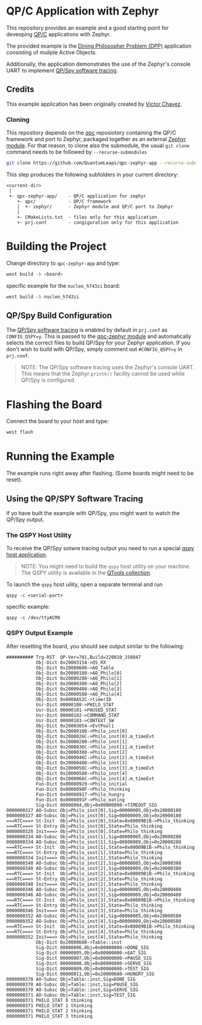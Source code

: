 # QP/C Application with Zephyr
This repository provides an example and a good starting point for deveoping
[QP/C](https://github.com/QuantumLeaps/qpc) applications with Zephyr.

The provided example is the [Dining Philosopher Problem (DPP)](https://www.state-machine.com/qpc/tut_dpp.html)
application consisting of muliple Active Objects.

Additionally, the application demonstrates the use of the Zephyr's console UART
to implement [QP/Spy software tracing](https://www.state-machine.com/qtools/qpspy.html).

## Credits
This example application has been originally created by [Victor Chavez](https://github.com/vChavezB).


### Cloning
This repository depends on the [qpc](https://github.com/QuantumLeaps/qpc)
reposiotory containing the QP/C framework and port to Zephyr, packaged together as an external
[Zephyr module](https://docs.zephyrproject.org/latest/develop/modules.html).
For that reason, to clone also the submodule, the usual `git clone` command needs to be
followed by `--recurse-submodules`

```bash
git clone https://github.com/QuantumLeaps/qpc-zephyr-app --recurse-submodules
```

This step produces the following subfolders in your current directory:

```
<current-dir>
 |
 +- qpc-zephyr-app/    - QP/C application for zephyr
    +- qpc/            - QP/C framework
    |  +- zephyr/      - Zephyr module and QP/C port to Zephyr
    |
    +- CMakeLists.txt  - files only for this application
    +- prj.conf        - congiguration only for this application
```

# Building the Project
Change directory to `qpc-zephyr-app` and type:

```bash
west build -b <board>
```
specific example for the `nucleo_h743zi` board:
```bash
west build -b nucleo_h743zi
```

## QP/Spy Build Configuration
The [QP/Spy software tracing](https://www.state-machine.com/qtools/qpspy.html) is enabled
by default in `prj.conf` as `CONFIG_QSPY=y`. This is passed to the
[qpc-zephyr module](https://github.com/QuantumLeaps/qpc-zephyr) and automatically selects
the correct files to build QP/Spy for your Zephyr application. If you don't wish to build with QP/Spy, simply comment out `#CONFIG_QSPY=y` in `prj.conf`.

> NOTE: The QP/Spy software tracing uses the Zephyr's console UART. This means that the Zephyr `printk()` facility cannot be used while QP/Spy is configured.


# Flashing the Board
Connect the board to your host and type:
```bash
west flash
```

# Running the Example
The example runs right away after flashing. (Some boards might need to be reset).


## Using the QP/SPY Software Tracing
If yo have built the example with QP/Spy, you might want to watch the QP/Spy output.

### The QSPY Host Utility
To receive the QP/Spy sotwre tracing output you need to run a special [qspy host application](https://www.state-machine.com/qtools/qspy.html).

> NOTE: You might need to build the `qspy` host utility on your machine.
The QSPY utility is available in the [QTools collection](https://github.com/QuantumLeaps/qtools/tree/master/qspy).


To launch the `qspy` host uility, open a separate terminal and run
```
qspy -c <serial-port>
```
specific example:
```
qspy -c /dev/ttyACM0
```


### QSPY Output Example
After resetting the board, you should see output similar to the following:
```
########## Trg-RST  QP-Ver=701,Build=220810_150847
           Obj-Dict 0x20003154->QS_RX
           Obj-Dict 0x20000680->AO_Table
           Obj-Dict 0x20000180->AO_Philo[0]
           Obj-Dict 0x20000280->AO_Philo[1]
           Obj-Dict 0x20000380->AO_Philo[2]
           Obj-Dict 0x20000480->AO_Philo[3]
           Obj-Dict 0x20000580->AO_Philo[4]
           Obj-Dict 0x0000A52C->timerID
           Usr-Dict 00000100->PHILO_STAT
           Usr-Dict 00000101->PAUSED_STAT
           Usr-Dict 00000102->COMMAND_STAT
           Usr-Dict 00000103->CONTEXT_SW
           Obj-Dict 0x20003054->EvtPool1
           Obj-Dict 0x20000180->Philo_inst[0]
           Obj-Dict 0x2000026C->Philo_inst[0].m_timeEvt
           Obj-Dict 0x20000280->Philo_inst[1]
           Obj-Dict 0x2000036C->Philo_inst[1].m_timeEvt
           Obj-Dict 0x20000380->Philo_inst[2]
           Obj-Dict 0x2000046C->Philo_inst[2].m_timeEvt
           Obj-Dict 0x20000480->Philo_inst[3]
           Obj-Dict 0x2000056C->Philo_inst[3].m_timeEvt
           Obj-Dict 0x20000580->Philo_inst[4]
           Obj-Dict 0x2000066C->Philo_inst[4].m_timeEvt
           Fun-Dict 0x00008929->Philo_initial
           Fun-Dict 0x0000890F->Philo_thinking
           Fun-Dict 0x00008917->Philo_hungry
           Fun-Dict 0x0000891F->Philo_eating
           Sig-Dict 00000004,Obj=0x00000000->TIMEOUT_SIG
0000000327 AO-Subsc Obj=Philo_inst[0],Sig=00000005,Obj=0x20000180
0000000327 AO-Subsc Obj=Philo_inst[0],Sig=00000009,Obj=0x20000180
===RTC===> St-Init  Obj=Philo_inst[0],State=0x00009B1B->Philo_thinking
===RTC===> St-Entry Obj=Philo_inst[0],State=Philo_thinking
0000000328 Init===> Obj=Philo_inst[0],State=Philo_thinking
0000000334 AO-Subsc Obj=Philo_inst[1],Sig=00000005,Obj=0x20000280
0000000334 AO-Subsc Obj=Philo_inst[1],Sig=00000009,Obj=0x20000280
===RTC===> St-Init  Obj=Philo_inst[1],State=0x00009B1B->Philo_thinking
===RTC===> St-Entry Obj=Philo_inst[1],State=Philo_thinking
0000000334 Init===> Obj=Philo_inst[1],State=Philo_thinking
0000000340 AO-Subsc Obj=Philo_inst[2],Sig=00000005,Obj=0x20000380
0000000340 AO-Subsc Obj=Philo_inst[2],Sig=00000009,Obj=0x20000380
===RTC===> St-Init  Obj=Philo_inst[2],State=0x00009B1B->Philo_thinking
===RTC===> St-Entry Obj=Philo_inst[2],State=Philo_thinking
0000000340 Init===> Obj=Philo_inst[2],State=Philo_thinking
0000000346 AO-Subsc Obj=Philo_inst[3],Sig=00000005,Obj=0x20000480
0000000346 AO-Subsc Obj=Philo_inst[3],Sig=00000009,Obj=0x20000480
===RTC===> St-Init  Obj=Philo_inst[3],State=0x00009B1B->Philo_thinking
===RTC===> St-Entry Obj=Philo_inst[3],State=Philo_thinking
0000000346 Init===> Obj=Philo_inst[3],State=Philo_thinking
0000000352 AO-Subsc Obj=Philo_inst[4],Sig=00000005,Obj=0x20000580
0000000352 AO-Subsc Obj=Philo_inst[4],Sig=00000009,Obj=0x20000580
===RTC===> St-Init  Obj=Philo_inst[4],State=0x00009B1B->Philo_thinking
===RTC===> St-Entry Obj=Philo_inst[4],State=Philo_thinking
0000000352 Init===> Obj=Philo_inst[4],State=Philo_thinking
           Obj-Dict 0x20000680->Table::inst
           Sig-Dict 00000006,Obj=0x00000000->DONE_SIG
           Sig-Dict 00000005,Obj=0x00000000->EAT_SIG
           Sig-Dict 00000007,Obj=0x00000000->PAUSE_SIG
           Sig-Dict 00000008,Obj=0x00000000->SERVE_SIG
           Sig-Dict 00000009,Obj=0x00000000->TEST_SIG
           Sig-Dict 00000011,Obj=0x20000680->HUNGRY_SIG
0000000370 AO-Subsc Obj=Table::inst,Sig=DONE_SIG
0000000370 AO-Subsc Obj=Table::inst,Sig=PAUSE_SIG
0000000370 AO-Subsc Obj=Table::inst,Sig=SERVE_SIG
0000000371 AO-Subsc Obj=Table::inst,Sig=TEST_SIG
0000000371 PHILO_STAT 0 thinking
0000000371 PHILO_STAT 1 thinking
0000000371 PHILO_STAT 2 thinking
0000000371 PHILO_STAT 3 thinking
```

